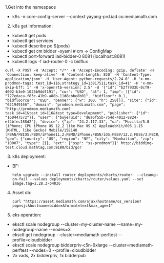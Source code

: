 1.Get into the namespace
- k9s -n core-config-server --context yayang-prd.iad.co.mediamath.com

2. k8s get information:
- kubectl get pods
- kubectl get services
- kubectl describe po ${pods}
- kubectl get cm bidder -oyaml # cm -> ConfigMap
- kubectl port-forward iad-bidder-0 8081 (localhost:8081)
- kubectl logs -f iad-router-0 -c bidflux

```
curl -X POST -H 'Accept: */*' -H 'Accept-Encoding: gzip, deflate' -H 'Connection: keep-alive' -H 'Content-Length: 820' -H 'Content-Type: application/json' -H 'User-Agent: python-requests/2.24.0' -H 'x-mm-prodmon-tags: test_id=116;strategy_id=13817511;task_id=41' -H 'x-mm-skip-bff: 1' -H 'x-openrtb-version: 2.5' -d '{"id": "b2f7933b-0cf9-4092-b3e0-1025b9ddf191", "cur": "USD", "at": 1, "imp": [{"id": "727edaca-f83c-41b9-a88b-11d8ebbe8b01", "bidfloor": 0.1, "bidfloorcur": "USD", "banner": {"w": 300, "h": 250}}], "site": {"id": "621949166", "domain": "prodmon.mediamath.com", "page": "http://prodmon.mediamath.com?task_id=41&test_id=116&test_type=Development", "publisher": {"id": "160447572"}}, "user": {"buyeruid": "d6a6f55b-754d-4012-8824-ef4bfec188d2"}, "device": {"ip": "24.2.117.33", "ua": "Mozilla/5.0 (iPhone; CPU iPhone OS 12_2 like Mac OS X) AppleWebKit/605.1.15 (KHTML, like Gecko) Mobile/15E148 [FBAN/FBIOS;FBDV/iPhone11,2;FBMD/iPhone;FBSN/iOS;FBSV/12.2;FBSS/3;FBCR/AT&T;FBID/phone;FBLC/en_US;FBOP/5]", "geo": {"country": "US", "region": "NY", "city": "Manhattan", "zip": "10007", "type": 2}}, "ext": {"ssp": "ss-prodmon"}}' http://bidding-test.cloud.mathtag.com:9180/bid/gor
```

3. k8s deployment:
- BF:
  ```
  helm upgrade --install router deployments/charts/router  --cleanup-on-fail --values deployments/charts/router/values.yaml --set image.tag=2.28.3-b4036
  ```

4. Asset db:
   ```
   curl "https://asset.mediamath.com/ajax/hostname/os_version?pop=sjc&hostname=biddex&format=text&max_age=1"
   ```

5. eks operation:
-  eksctl scale nodegroup --cluster=my-cluster-name --name=my-nodegroup-name --nodes=3
-  eksctl get nodegroup --cluster=mediamath-perftest --profile=cloudbidder
-  eksctl scale nodegroup bidderpriv-c5n-9xlarge --cluster=mediamath-perftest --nodes=0 --profile=cloudbidder
-  2x vads, 2x bidderpriv, 1x bidderpub
